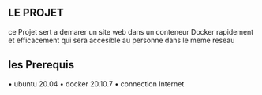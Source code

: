 ## LE PROJET

ce Projet sert a demarer un site web dans un conteneur Docker 
rapidement et efficacement qui sera accesible au personne dans le meme reseau

## les Prerequis
• ubuntu 20.04
• docker 20.10.7
• connection Internet  

